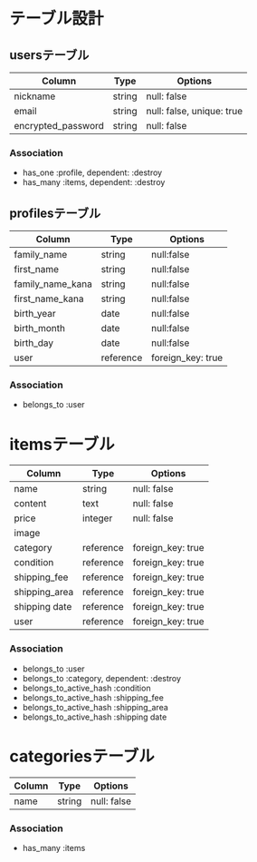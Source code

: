 # テーブル設計

## usersテーブル
| Column             | Type   | Options     
| ----------         | ------ | ----------- 
| nickname           | string | null: false
| email              | string | null: false, unique: true
| encrypted_password | string | null: false

### Association
- has_one :profile, dependent: :destroy
- has_many :items, dependent: :destroy

## profilesテーブル
| Column           | Type      | Options     
| ----------       | ------    | ----------- 
| family_name      | string    | null:false
| first_name       | string    | null:false
| family_name_kana | string    | null:false
| first_name_kana  | string    | null:false
| birth_year       | date      | null:false
| birth_month      | date      | null:false
| birth_day        | date      | null:false
| user             | reference | foreign_key: true

### Association
- belongs_to :user

# itemsテーブル
| Column        | Type      | Options     
| ----------    | ------    | ----------- 
| name          | string    | null: false
| content       | text      | null: false
| price         | integer   | null: false
| image         |           |
| category      | reference | foreign_key: true
| condition     | reference | foreign_key: true
| shipping_fee  | reference | foreign_key: true
| shipping_area | reference | foreign_key: true
| shipping date | reference | foreign_key: true
| user          | reference | foreign_key: true

### Association
- belongs_to :user
- belongs_to :category, dependent: :destroy
- belongs_to_active_hash :condition
- belongs_to_active_hash :shipping_fee
- belongs_to_active_hash :shipping_area
- belongs_to_active_hash :shipping date


# categoriesテーブル
| Column        | Type      | Options     
| ----------    | ------    | ----------- 
| name          | string    | null: false

### Association
- has_many :items
